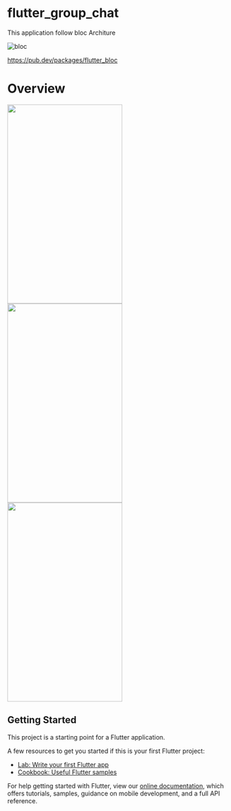 # flutter_group_chat

This application follow bloc Architure

![bloc](https://user-images.githubusercontent.com/10207753/68789550-81f5f700-0667-11ea-8321-7a6c77404187.png)


https://pub.dev/packages/flutter_bloc

# Overview 



<p float="left">
<img src="https://user-images.githubusercontent.com/10207753/68791294-d2228880-066a-11ea-9ea7-2d9f5df0de10.png" width="260" height="450" /> 

<img src="https://user-images.githubusercontent.com/10207753/68789785-ee70f600-0667-11ea-8b19-aea26cd1b57e.png" width="260" height="450" />

<img src="https://user-images.githubusercontent.com/10207753/68789826-00529900-0668-11ea-9d3e-0b7b7ad1e459.png" width="260" height="450" />

</p>



## Getting Started

This project is a starting point for a Flutter application.

A few resources to get you started if this is your first Flutter project:

- [Lab: Write your first Flutter app](https://flutter.dev/docs/get-started/codelab)
- [Cookbook: Useful Flutter samples](https://flutter.dev/docs/cookbook)

For help getting started with Flutter, view our
[online documentation](https://flutter.dev/docs), which offers tutorials,
samples, guidance on mobile development, and a full API reference.
